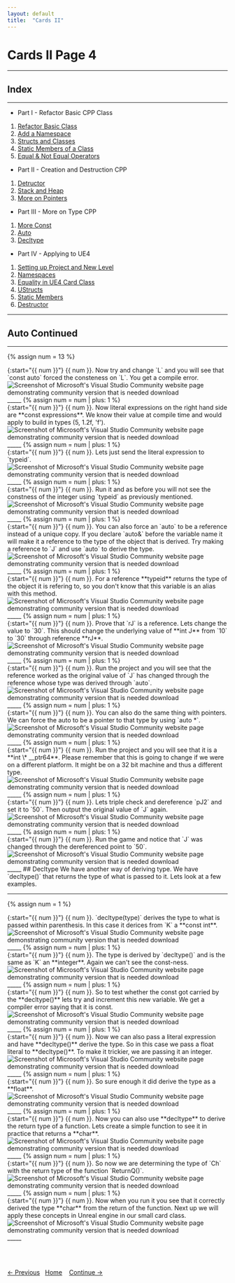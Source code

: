```yaml
---
layout: default
title:  "Cards II"
---
```


# Cards II Page 4
_____ 

## Index
_____ 

* Part I - Refactor Basic CPP Class
1. [Refactor Basic Class](CPP-Cards-II-1.html#refactor-basic-class)
2. [Add a Namespace](CPP-Cards-II-1.html#add-a-namespace)
3. [Structs and Classes](CPP-Cards-II-1.html#structs-and-classes)
4. [Static Members of a Class](CPP-Cards-II-1.html#static-members-of-a-class)
5. [Equal & Not Equal Operators](CPP-Cards-II-1.html#equal--not-equal-operators)

* Part II - Creation and Destruction CPP
1. [Detructor](CPP-Cards-II-2.html#detructor)
2. [Stack and Heap](CPP-Cards-II-2.html#stack-and-heap)
3. [More on Pointers](CPP-Cards-II-2.html#more-on-pointers)

* Part III - More on Type CPP
1. [More Const](CPP-Cards-II-3.html#more-const)
2. [Auto](CPP-Cards-II-3.html#auto)
3. [Decltype](CPP-Cards-II-4.html#decltype)

* Part IV - Applying to UE4
1. [Setting up Project and New Level](CPP-Cards-II-5.html#setting-up-project-and-new-level)
2. [Namespaces](CPP-Cards-II-5.html#namespaces)
3. [Equality in UE4 Card Class](CPP-Cards-II-5.html#equality-in-ue4-card-class)
4. [UStructs](CPP-Cards-II-6.html#ustructs)
5. [Static Members](CPP-Cards-II-7.html#static-members)
6. [Destructor](CPP-Cards-II-7.html#destructor)



_____ 

## Auto Continued
_____ 
{% assign num = 13 %}
<div class = "row">
<div class="col-12 col-lg-4 col align-self-center">
<div markdown = "1">
{:start="{{ num }}"}
{{ num }}. Now try and change `L` and you will see that `const auto` forced the consteness on `L`.  You get a compile error.
</div>
</div>
<div class="col-12 col-lg-8">
<img src="images/ConstAutoWorked.jpg"  class= "img-fluid"  alt="Screenshot of Microsoft's Visual Studio Community website page demonstrating community version that is needed download">  
</div>
</div>
_____ 
{% assign num = num | plus: 1 %}
<div class = "row">
<div class="col-12 col-lg-4 col align-self-center">
<div markdown = "1">
{:start="{{ num }}"}
{{ num }}. Now literal expressions on the right hand side are **const expressions**. We know their value at compile time and would apply to build in types (5, 1.2f, 'f').  
</div>
</div>
<div class="col-12 col-lg-8">
<img src="images/ConstLiterals.jpg"  class= "img-fluid"  alt="Screenshot of Microsoft's Visual Studio Community website page demonstrating community version that is needed download">  
</div>
</div>
_____ 
{% assign num = num | plus: 1 %}
<div class = "row">
<div class="col-12 col-lg-4 col align-self-center">
<div markdown = "1">
{:start="{{ num }}"}
{{ num }}. Lets just send the literal expression to `typeid`.
</div>
</div>
<div class="col-12 col-lg-8">
<img src="images/5LiteralOutput.jpg"  class= "img-fluid"  alt="Screenshot of Microsoft's Visual Studio Community website page demonstrating community version that is needed download">  
</div>
</div>
_____ 
{% assign num = num | plus: 1 %}
<div class = "row">
<div class="col-12 col-lg-4 col align-self-center">
<div markdown = "1">
{:start="{{ num }}"}
{{ num }}. Run it and as before you will not see the constness of the integer using `typeid` as previously mentioned.
</div>
</div>
<div class="col-12 col-lg-8">
<img src="images/LiteralConstMissing.jpg"  class= "img-fluid"  alt="Screenshot of Microsoft's Visual Studio Community website page demonstrating community version that is needed download">  
</div>
</div>
_____ 
{% assign num = num | plus: 1 %}
<div class = "row">
<div class="col-12 col-lg-4 col align-self-center">
<div markdown = "1">
{:start="{{ num }}"}
{{ num }}. You can also force an `auto` to be a reference instead of a unique copy.  If you declare `auto&` before the variable name it will make it a reference to the type of the object that is derived. Try making a reference to `J` and use `auto` to derive the type.
</div>
</div>
<div class="col-12 col-lg-8">
<img src="images/MakeAutoReference.jpg"  class= "img-fluid"  alt="Screenshot of Microsoft's Visual Studio Community website page demonstrating community version that is needed download">  
</div>
</div>
_____ 
{% assign num = num | plus: 1 %}
<div class = "row">
<div class="col-12 col-lg-4 col align-self-center">
<div markdown = "1">
{:start="{{ num }}"}
{{ num }}. For a reference **typeid** returns the type of the object it is refering to, so you don't know that this variable is an alias with this method.
</div>
</div>
<div class="col-12 col-lg-8">
<img src="images/RefShowsTypeOfRef.jpg"  class= "img-fluid"  alt="Screenshot of Microsoft's Visual Studio Community website page demonstrating community version that is needed download">  
</div>
</div>
_____ 
{% assign num = num | plus: 1 %}
<div class = "row">
<div class="col-12 col-lg-4 col align-self-center">
<div markdown = "1">
{:start="{{ num }}"}
{{ num }}. Prove that `rJ` is a reference.  Lets change the value to `30`.  This should change the underlying value of **int J** from `10` to `30` through reference **rJ**. 
</div>
</div>
<div class="col-12 col-lg-8">
<img src="images/ProveReference.jpg"  class= "img-fluid"  alt="Screenshot of Microsoft's Visual Studio Community website page demonstrating community version that is needed download">  
</div>
</div>
_____ 
{% assign num = num | plus: 1 %}
<div class = "row">
<div class="col-12 col-lg-4 col align-self-center">
<div markdown = "1">
{:start="{{ num }}"}
{{ num }}. Run the project and you will see that the reference worked as the original value of `J` has changed through the reference whose type was derived through `auto`.
</div>
</div>
<div class="col-12 col-lg-8">
<img src="images/RefChangedRun.jpg"  class= "img-fluid"  alt="Screenshot of Microsoft's Visual Studio Community website page demonstrating community version that is needed download">  
</div>
</div>
_____ 
{% assign num = num | plus: 1 %}
<div class = "row">
<div class="col-12 col-lg-4 col align-self-center">
<div markdown = "1">
{:start="{{ num }}"}
{{ num }}. You can also do the same thing with pointers.  We can force the auto to be a pointer to that type by using `auto *`.
</div>
</div>
<div class="col-12 col-lg-8">
<img src="images/ForceAutoToPointer.jpg"  class= "img-fluid"  alt="Screenshot of Microsoft's Visual Studio Community website page demonstrating community version that is needed download">  
</div>
</div>
_____ 
{% assign num = num | plus: 1 %}
<div class = "row">
<div class="col-12 col-lg-4 col align-self-center">
<div markdown = "1">
{:start="{{ num }}"}
{{ num }}. Run the project and you will see that it is a **int \* __ptr64**.  Please remember that this is going to change if we were on a different platform.  It might be on a 32 bit machine and thus a different type.
</div>
</div>
<div class="col-12 col-lg-8">
<img src="images/intpointer.jpg"  class= "img-fluid"  alt="Screenshot of Microsoft's Visual Studio Community website page demonstrating community version that is needed download">  
</div>
</div>
_____ 
{% assign num = num | plus: 1 %}
<div class = "row">
<div class="col-12 col-lg-4 col align-self-center">
<div markdown = "1">
{:start="{{ num }}"}
{{ num }}. Lets triple check and dereference `pJ2` and set it to `50`.  Then output the original value of `J` again.
</div>
</div>
<div class="col-12 col-lg-8">
<img src="images/DoubleCheckPointer.jpg"  class= "img-fluid"  alt="Screenshot of Microsoft's Visual Studio Community website page demonstrating community version that is needed download">  
</div>
</div>
_____ 
{% assign num = num | plus: 1 %}
<div class = "row">
<div class="col-12 col-lg-4 col align-self-center">
<div markdown = "1">
{:start="{{ num }}"}
{{ num }}. Run the game and notice that `J` was changed through the dereferenced point to `50`.
</div>
</div>
<div class="col-12 col-lg-8">
<img src="images/PointerChangedRun.jpg"  class= "img-fluid"  alt="Screenshot of Microsoft's Visual Studio Community website page demonstrating community version that is needed download">  
</div>
</div>
_____ 
## Decltype
We have another way of deriving type.  We have `decltype()` that returns the type of what is passed to it.  Lets look at a few examples. 

_____ 

{% assign num = 1 %}
<div class = "row">
<div class="col-12 col-lg-4 col align-self-center">
<div markdown = "1">
{:start="{{ num }}"}
{{ num }}. `decltype(type)` derives the type to what is passed within parenthesis.  In this case it derices from `K` a **const int**.  
</div>
</div>
<div class="col-12 col-lg-8">
<img src="images/DecltypeOnInt.jpg"  class= "img-fluid"  alt="Screenshot of Microsoft's Visual Studio Community website page demonstrating community version that is needed download">  
</div>
</div>
_____ 
{% assign num = num | plus: 1 %}
<div class = "row">
<div class="col-12 col-lg-4 col align-self-center">
<div markdown = "1">
{:start="{{ num }}"}
{{ num }}. The type is derived by `decltype()` and is the same as `K` an **integer**. Again we can't see the const-ness.
</div>
</div>
<div class="col-12 col-lg-8">
<img src="images/DerivedType.jpg"  class= "img-fluid"  alt="Screenshot of Microsoft's Visual Studio Community website page demonstrating community version that is needed download">  
</div>
</div>
_____ 
{% assign num = num | plus: 1 %}
<div class = "row">
<div class="col-12 col-lg-4 col align-self-center">
<div markdown = "1">
{:start="{{ num }}"}
{{ num }}. So to test whether the const got carried by the **decltype()** lets try and increment this new variable.  We get a compiler error saying that it is const.
</div>
</div>
<div class="col-12 col-lg-8">
<img src="images/XisStilLConst.jpg"  class= "img-fluid"  alt="Screenshot of Microsoft's Visual Studio Community website page demonstrating community version that is needed download">  
</div>
</div>
_____ 
{% assign num = num | plus: 1 %}
<div class = "row">
<div class="col-12 col-lg-4 col align-self-center">
<div markdown = "1">
{:start="{{ num }}"}
{{ num }}. Now we can also pass a literal expression and have **decltype()** derive the type.  So in this case we pass a float literal to **decltype()**.  To make it trickier, we are passing it an integer.
</div>
</div>
<div class="col-12 col-lg-8">
<img src="images/FloatDeclType.jpg"  class= "img-fluid"  alt="Screenshot of Microsoft's Visual Studio Community website page demonstrating community version that is needed download">  
</div>
</div>
_____ 
{% assign num = num | plus: 1 %}
<div class = "row">
<div class="col-12 col-lg-4 col align-self-center">
<div markdown = "1">
{:start="{{ num }}"}
{{ num }}. So sure enough it did derive the type as a **float**.
</div>
</div>
<div class="col-12 col-lg-8">
<img src="images/QIsFloat.jpg"  class= "img-fluid"  alt="Screenshot of Microsoft's Visual Studio Community website page demonstrating community version that is needed download">  
</div>
</div>
_____ 
{% assign num = num | plus: 1 %}
<div class = "row">
<div class="col-12 col-lg-4 col align-self-center">
<div markdown = "1">
{:start="{{ num }}"}
{{ num }}. Now you can also use **decltype** to derive the return type of a function.  Lets create a simple function to see it in practice that returns a **char**.
</div>
</div>
<div class="col-12 col-lg-8">
<img src="images/FunctionReturnsChar.jpg"  class= "img-fluid"  alt="Screenshot of Microsoft's Visual Studio Community website page demonstrating community version that is needed download">  
</div>
</div>
_____ 
{% assign num = num | plus: 1 %}
<div class = "row">
<div class="col-12 col-lg-4 col align-self-center">
<div markdown = "1">
{:start="{{ num }}"}
{{ num }}. So now we are determining the type of `Ch` with the return type of the function `ReturnQ()`.
</div>
</div>
<div class="col-12 col-lg-8">
<img src="images/CharReturnDeclType.jpg"  class= "img-fluid"  alt="Screenshot of Microsoft's Visual Studio Community website page demonstrating community version that is needed download">  
</div>
</div>
_____ 
{% assign num = num | plus: 1 %}
<div class = "row">
<div class="col-12 col-lg-4 col align-self-center">
<div markdown = "1">
{:start="{{ num }}"}
{{ num }}. Now when you run it you see that it correctly derived the type **char** from the return of the function. Next up we will apply these concepts in Unreal engine in our small card class.
</div>
</div>
<div class="col-12 col-lg-8">
<img src="images/ChAsChar.jpg"  class= "img-fluid"  alt="Screenshot of Microsoft's Visual Studio Community website page demonstrating community version that is needed download">  
</div>
</div>
_____ 

<br><br>

[<- Previous](CPP-Cards-II-3.html)&nbsp;&nbsp;&nbsp;[Home](../index.html)&nbsp;&nbsp;&nbsp; [Continue ->](CPP-Cards-II-5.html)
<br />  
<br />  
<br />  

